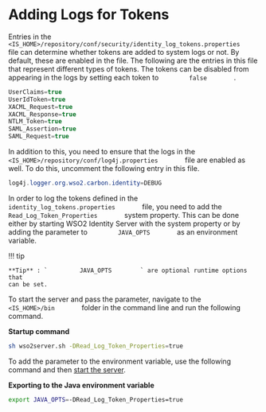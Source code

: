 # Adding Logs for Tokens

Entries in the
`         <IS_HOME>/repository/conf/security/identity_log_tokens.properties        `
file can determine whether tokens are added to system logs or not. By
default, these are enabled in the file. The following are the entries in
this file that represent different types of tokens. The tokens can be
disabled from appearing in the logs by setting each token to
`         false        ` .

``` c#
UserClaims=true
UserIdToken=true
XACML_Request=true
XACML_Response=true
NTLM_Token=true
SAML_Assertion=true
SAML_Request=true
```

In addition to this, you need to ensure that the logs in the
`         <IS_HOME>/repository/conf/log4j.properties        ` file are
enabled as well. To do this, uncomment the following entry in this file.

``` c#
log4j.logger.org.wso2.carbon.identity=DEBUG
```

In order to log the tokens defined in the
`         identity_log_tokens.properties        ` file, you need to add
the `         Read_Log_Token_Properties        ` system property. This
can be done either by starting WSO2 Identity Server with the system
property or by adding the parameter to `         JAVA_OPTS        ` as
an environment variable.

!!! tip
    
    **Tip** : `         JAVA_OPTS        ` are optional runtime options that
    can be set.
    

To start the server and pass the parameter, navigate to the
`         <IS_HOME>/bin        ` folder in the command line and run the
following command.

**Startup command**

``` bash
sh wso2server.sh -DRead_Log_Token_Properties=true
```

To add the parameter to the environment variable, use the following
command and then [start the server](_Running_the_Product_).

**Exporting to the Java environment variable**

``` bash
export JAVA_OPTS=-DRead_Log_Token_Properties=true
```

